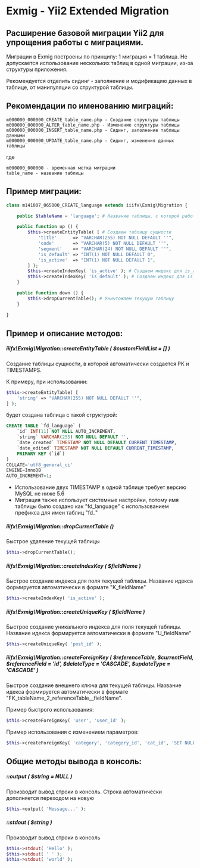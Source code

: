 # Exmig - Yii2 Extended Migration

## Расширение базовой миграции Yii2 для упрощения работы с миграциями.

Миграции в Exmig построены по принципу: 1 миграция = 1 таблица. Не допускается использование нескольких таблиц в одной миграции, из-за структуры приложения.

Рекомендуется отделить сидинг - заполнение и модификацию данных в таблице, от манипуляции со структурой таблицы.

Рекомендации по именованию миграций:
------------------------------------

```
m000000_000000_CREATE_table_name.php - Создание структуры таблицы
m000000_000000_ALTER_table_name.php - Изменение структуры таблицы
m000000_000000_INSERT_table_name.php - Сидинг, заполнение таблицы данными
m000000_000000_UPDATE_table_name.php - Сидинг, изменения данных таблицы
```

где

```
m000000_000000 - временная метка миграции
table_name - название таблицы
```

Пример миграции:
----------------

```php
class m141007_065000_CREATE_language extends iiifx\Exmig\Migration {

    public $tableName = 'language'; # Название таблицы, с которой работает миграция

    public function up () {
        $this->createEntityTable( [ # Создаем таблицу сущности
            'title'      => "VARCHAR(255) NOT NULL DEFAULT ''",
            'code'       => "VARCHAR(5) NOT NULL DEFAULT ''",
            'segment'    => "VARCHAR(24) NOT NULL DEFAULT ''",
            'is_default' => "INT(1) NOT NULL DEFAULT 0",
            'is_active'  => "INT(1) NOT NULL DEFAULT 1",
        ] );
        $this->createIndexKey( 'is_active' ); # Создаем индекс для is_active
        $this->createIndexKey( 'is_default' ); # Создаем индекс для is_default
    }

    public function down () {
        $this->dropCurrentTable(); # Уничтожаем текущую таблицу
    }

}
```


Пример и описание методов:
--------------------------

##### iiifx\Exmig\Migration::createEntityTable ( $customFieldList = [] )

Создание таблицы сущности, в которой автоматически создается PK и TIMESTAMPS.

К примеру, при использовании:
```php
$this->createEntityTable( [
    'string' => "VARCHAR(255) NOT NULL DEFAULT ''",
] );
```

будет создана таблица с такой структурой:
```sql
CREATE TABLE `fd_language` (
    `id` INT(11) NOT NULL AUTO_INCREMENT,
    `string` VARCHAR(255) NOT NULL DEFAULT '',
    `date_created` TIMESTAMP NOT NULL DEFAULT CURRENT_TIMESTAMP,
    `date_edited` TIMESTAMP NOT NULL DEFAULT CURRENT_TIMESTAMP,
    PRIMARY KEY (`id`)
)
COLLATE='utf8_general_ci'
ENGINE=InnoDB
AUTO_INCREMENT=1;
```

* Использование двух TIMESTAMP в одной таблице требует версию MySQL не ниже 5.6
* Миграция также использует системные настройки, потому имя таблицы было создано как "fd_language" с использованием префикса для имен таблиц "fd_"


##### iiifx\Exmig\Migration::dropCurrentTable ()

Быстрое удаление текущей таблицы

```php
$this->dropCurrentTable();
```

##### iiifx\Exmig\Migration::createIndexKey ( $fieldName )

Быстрое создание индекса для поля текущей таблицы. Название идекса формируется автоматически в формате "K_fieldName"

```php
$this->createIndexKey( 'is_active' );
```

##### iiifx\Exmig\Migration::createUniqueKey ( $fieldName )

Быстрое создание уникального индекса для поля текущей таблицы. Название идекса формируется автоматически в формате "U_fieldName"

```php
$this->createUniqueKey( 'post_id' );
```

##### iiifx\Exmig\Migration::createForeignKey ( $referenceTable, $currentField, $referenceField = 'id', $deleteType = 'CASCADE', $updateType = 'CASCADE' )

Быстрое создание внешнего ключа для текущей таблицы. Название идекса формируется автоматически в формате "FK_tableName_2_referenceTable__fieldName".

Пример быстрого использования:
```php
$this->createForeignKey( 'user', 'user_id' );
```

Пример использования с изменением параметров:
```php
$this->createForeignKey( 'category', 'category_id', 'cat_id', 'SET NULL', 'CASCADE' );
```

Общие методы вывода в консоль:
------------------------

##### ::output ( $string = NULL )

Производит вывод строки в консоль. Строка автоматически дополняется переходом на новую

```php
$this->output( 'Message...' );
```

##### ::stdout ( $string )

Производит вывод строки в консоль

```php
$this->stdout( 'Hello' );
$this->stdout( ' ' );
$this->stdout( 'world' );
```
